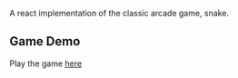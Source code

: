 A react implementation of the classic arcade game, snake.

## Game Demo

Play the game [here](https://snake.sebinbenjamin.me)